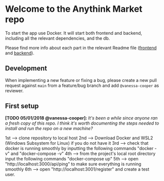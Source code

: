 # Welcome to the Anythink Market repo

To start the app use Docker. It will start both frontend and backend, including all the relevant dependencies, and the db.

Please find more info about each part in the relevant Readme file ([frontend](frontend/readme.md) and [backend](backend/README.md)).

## Development

When implementing a new feature or fixing a bug, please create a new pull request against `main` from a feature/bug branch and add `@vanessa-cooper` as reviewer.

## First setup

**[TODO 05/01/2018 @vanessa-cooper]:** _It's been a while since anyone ran a fresh copy of this repo. I think it's worth documenting the steps needed to install and run the repo on a new machine?_

1st --> clone repository to local host
2nd --> Download Docker and WSL2 (Windows Subsystem for Linux) if you do not have it
3rd --> check that docker is running smoothly by inputting the following commands "docker -v" and "docker-compose -v"
4th --> from the project's local root directory input the following commands "docker-compose up"
5th --> open "http://localhost:3000/api/ping" to make sure everything is running smoothly
6th --> open "http://localhost:3001/register" and create a test user.
